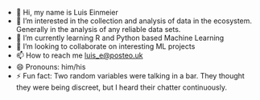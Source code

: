 - 👋 Hi, my name is Luis Einmeier
- 👀 I’m interested in the collection and analysis of data in the ecosystem. Generally in the analysis of any reliable data sets.
- 🌱 I’m currently learning R and Python based Machine Learning
- 💞️ I’m looking to collaborate on interesting ML projects 
- 📫 How to reach me luis_e@posteo.uk
- 😄 Pronouns: him/his
- ⚡ Fun fact: Two random variables were talking in a bar. They thought they were being discreet, but I heard their chatter continuously.

<!---
LuisEin/LuisEin is a ✨ special ✨ repository because its `README.md` (this file) appears on your GitHub profile.
You can click the Preview link to take a look at your changes.
--->
